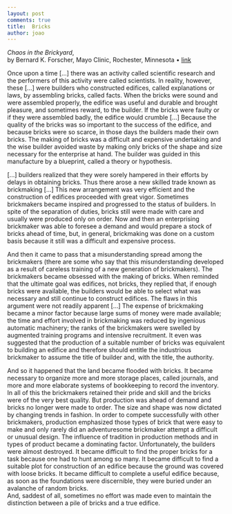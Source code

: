 ```yaml
---
layout: post
comments: true
title:  Bricks
author: joao
---
```


_Chaos in the Brickyard_,  
by Bernard K. Forscher, 
Mayo Clinic, Rochester, Minnesota
 • [link](http://www.dartmouth.edu/~bio125/Forscher_Chaos_1963.pdf)

Once upon a time [...] there was an activity 
called scientific research and the performers of this activity 
were called scientists. 
In reality, however, these [...] were builders 
who constructed edifices, called explanations or laws, 
by assembling bricks, called facts.
When the bricks were sound and were
assembled properly, the edifice was
useful and durable and brought pleasure,
and sometimes reward, to the builder. 
If the bricks were faulty or if they were assembled badly, 
the edifice would crumble [...]
Because the quality of the bricks was so important 
to the success of the edifice, 
and because bricks were so scarce, in those days 
the builders made their own bricks. 
The making of bricks was a difficult and expensive undertaking 
and the wise builder avoided waste by making only bricks 
of the shape and size necessary for the enterprise at hand. 
The builder was guided in this manufacture by a blueprint, 
called a theory or hypothesis.

[...] builders realized that they were sorely hampered 
in their efforts by delays in obtaining bricks.
Thus there arose a new skilled trade known as brickmaking [...]
This new arrangement was very efficient and the construction
of edifices proceeded with great vigor. 
Sometimes brickmakers became inspired and progressed 
to the status of builders. 
In spite of the separation of duties, 
bricks still were made with care and usually were produced only on order. Now and then an enterprising brickmaker was able to foresee
a demand and would prepare a stock of bricks ahead of time, 
but, in general, brickmaking was done on a custom basis 
because it still was a difficult and expensive process.

And then it came to pass that a misunderstanding spread 
among the brickmakers (there are some who say that this 
misunderstanding developed as a result of careless training 
of a new generation of brickmakers). 
The brickmakers became obsessed with the making of bricks. 
When reminded that the ultimate goal was edifices, not bricks,
they replied that, if enough bricks were available, 
the builders would be able to select what was necessary 
and still continue to construct edifices. 
The flaws in this argument were not readily apparent [...]
The expense of brickmaking became a minor factor because
large sums of money were made available;
the time and effort involved in brickmaking was reduced 
by ingenious automatic machinery; the ranks of the
brickmakers were swelled by augmented training programs 
and intensive recruitment. 
It even was suggested that the production of a suitable number
of bricks was equivalent to building an edifice 
and therefore should entitle the industrious brickmaker 
to assume the title of builder and, with the title, the authority.

And so it happened that the land became flooded with bricks. 
It became necessary to organize more and more storage places, 
called journals, and more and more elaborate systems of 
bookkeeping to record the inventory. 
In all of this the brickmakers retained their pride and 
skill and the bricks were of the very best quality. 
But production was ahead of demand and bricks no longer 
were made to order. The size and shape was now dictated by 
changing trends in fashion. 
In order to compete successfully with other brickmakers,
production emphasized those types of brick that were easy to make
and only rarely did an adventuresome brickmaker 
attempt a difficult or unusual design. 
The influence of tradition in production methods and 
in types of product became a dominating factor.
Unfortunately, the builders were almost
destroyed. It became difficult to
find the proper bricks for a task because
one had to hunt among so many.
It became difficult to find a suitable
plot for construction of an edifice because
the ground was covered with
loose bricks. It became difficult to
complete a useful edifice because, as
soon as the foundations were discernible,
they were buried under an avalanche
of random bricks.  
And, saddest of all, sometimes no effort was made even to 
maintain the distinction between a pile of bricks and a true edifice.






